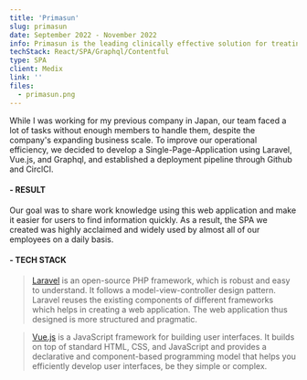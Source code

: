 ```yaml
---
title: 'Primasun'
slug: primasun
date: September 2022 - November 2022
info: Primasun is the leading clinically effective solution for treating sleep disorders. We offer coordinated sleep care, wherever you are on your health journey.
techStack: React/SPA/Graphql/Contentful
type: SPA
client: Medix
link: ''
files:
  - primasun.png
---
```


While I was working for my previous company in Japan, our team faced a lot of tasks without enough members to handle them, despite the company's expanding business scale.
To improve our operational efficiency, we decided to develop a Single-Page-Application using Laravel, Vue.js, and Graphql, and established a deployment pipeline through Github and CirclCI.

#### - RESULT

Our goal was to share work knowledge using this web application and make it easier for users to find information quickly. As a result, the SPA we created was highly acclaimed and widely used by almost all of our employees on a daily basis.

#### - TECH STACK

> [Laravel](https://laravel.com/) is an open-source PHP framework, which is robust and easy to understand. It follows a model-view-controller design pattern. Laravel reuses the existing components of different frameworks which helps in creating a web application. The web application thus designed is more structured and pragmatic.

> [Vue.js](https://vuejs.org/) is a JavaScript framework for building user interfaces. It builds on top of standard HTML, CSS, and JavaScript and provides a declarative and component-based programming model that helps you efficiently develop user interfaces, be they simple or complex.